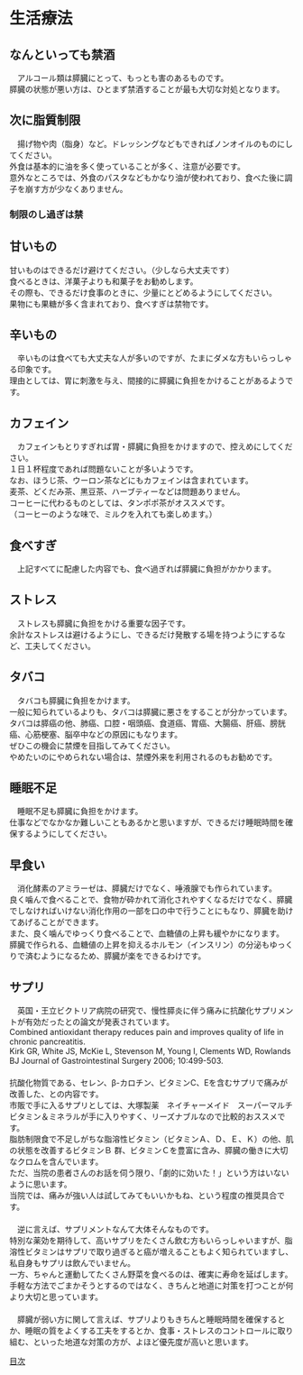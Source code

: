 ﻿# 生活療法

## なんといっても禁酒

　アルコール類は膵臓にとって、もっとも害のあるものです。  
膵臓の状態が悪い方は、ひとまず禁酒することが最も大切な対処となります。  

## 次に脂質制限

　揚げ物や肉（脂身）など。ドレッシングなどもできればノンオイルのものにしてください。  
外食は基本的に油を多く使っていることが多く、注意が必要です。  
意外なところでは、外食のパスタなどもかなり油が使われており、食べた後に調子を崩す方が少なくありません。  

### 制限のし過ぎは禁

## 甘いもの

甘いものはできるだけ避けてください。（少しなら大丈夫です）  
食べるときは、洋菓子よりも和菓子をお勧めします。  
その際も、できるだけ食事のときに、少量にとどめるようにしてください。  
果物にも果糖が多く含まれており、食べすぎは禁物です。  

## 辛いもの

　辛いものは食べても大丈夫な人が多いのですが、たまにダメな方もいらっしゃる印象です。  
理由としては、胃に刺激を与え、間接的に膵臓に負担をかけることがあるようです。  

## カフェイン

　カフェインもとりすぎれば胃・膵臓に負担をかけますので、控えめにしてください。  
１日１杯程度であれば問題ないことが多いようです。  
なお、ほうじ茶、ウーロン茶などにもカフェインは含まれています。  
麦茶、どくだみ茶、黒豆茶、ハーブティーなどは問題ありません。  
コーヒーに代わるものとしては、タンポポ茶がオススメです。  
（コーヒーのような味で、ミルクを入れても楽しめます。）  

## 食べすぎ

　上記すべてに配慮した内容でも、食べ過ぎれば膵臓に負担がかかります。

## ストレス

　ストレスも膵臓に負担をかける重要な因子です。  
余計なストレスは避けるようにし、できるだけ発散する場を持つようにするなど、工夫してください。  

## タバコ

　タバコも膵臓に負担をかけます。  
一般に知られているよりも、タバコは膵臓に悪さをすることが分かっています。  
タバコは膵癌の他、肺癌、口腔・咽頭癌、食道癌、胃癌、大腸癌、肝癌、膀胱癌、心筋梗塞、脳卒中などの原因にもなります。  
ぜひこの機会に禁煙を目指してみてください。  
やめたいのにやめられない場合は、禁煙外来を利用されるのもお勧めです。

## 睡眠不足

　睡眠不足も膵臓に負担をかけます。  
仕事などでなかなか難しいこともあるかと思いますが、できるだけ睡眠時間を確保するようにしてください。  

## 早食い

　消化酵素のアミラーゼは、膵臓だけでなく、唾液腺でも作られています。  
良く噛んで食べることで、食物が砕かれて消化されやすくなるだけでなく、膵臓でしなければいけない消化作用の一部を口の中で行うことにもなり、膵臓を助けてあげることができます。  
また、良く噛んでゆっくり食べることで、血糖値の上昇も緩やかになります。  
膵臓で作られる、血糖値の上昇を抑えるホルモン（インスリン）の分泌もゆっくりで済むようになるため、膵臓が楽をできるわけです。  

## サプリ

　英国・王立ビクトリア病院の研究で、慢性膵炎に伴う痛みに抗酸化サプリメントが有効だったとの論文が発表されています。  
Combined antioxidant therapy reduces pain and improves quality of life in chronic pancreatitis.  
Kirk GR, White JS, McKie L, Stevenson M, Young I, Clements WD, Rowlands BJ Journal of Gastrointestinal Surgery 2006; 10:499-503.  
　  
抗酸化物質である、セレン、β-カロチン、ビタミンC、Eを含むサプリで痛みが改善した、との内容です。  
市販で手に入るサプリとしては、大塚製薬　ネイチャーメイド　スーパーマルチビタミン＆ミネラルが手に入りやすく、リーズナブルなので比較的おススメです。  
脂肪制限食で不足しがちな脂溶性ビタミン（ビタミンＡ、Ｄ、Ｅ、Ｋ）の他、肌の状態を改善するビタミンＢ 群、ビタミンＣを豊富に含み、膵臓の働きに大切なクロムを含んでいます。  
ただ、当院の患者さんのお話を伺う限り、「劇的に効いた！」という方はいないように思います。  
当院では、痛みが強い人は試してみてもいいかもね、という程度の推奨具合です。  
　  
　逆に言えば、サプリメントなんて大体そんなものです。  
特別な薬効を期待して、高いサプリをたくさん飲む方もいらっしゃいますが、脂溶性ビタミンはサプリで取り過ぎると癌が増えることもよく知られていますし、私自身もサプリは飲んでいません。  
一方、ちゃんと運動してたくさん野菜を食べるのは、確実に寿命を延ばします。  
手軽な方法でごまかそうとするのではなく、きちんと地道に対策を打つことが何より大切と思っています。  
　  
　膵臓が弱い方に関して言えば、サプリよりもきちんと睡眠時間を確保するとか、睡眠の質をよくする工夫をするとか、食事・ストレスのコントロールに取り組む、といった地道な対策の方が、よほど優先度が高いと思います。  



[目次](README.md)
